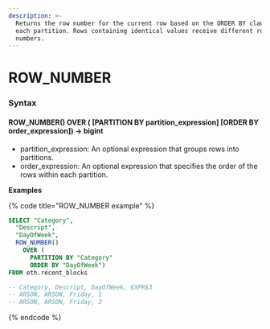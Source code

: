 ```yaml
---
description: >-
  Returns the row number for the current row based on the ORDER BY clause within
  each partition. Rows containing identical values receive different row
  numbers.
---
```


# ROW\_NUMBER

### Syntax <a href="#syntax" id="syntax"></a>

#### ROW\_NUMBER() OVER ( \[PARTITION BY partition\_expression] \[ORDER BY order\_expression]) → bigint <a href="#row_number-over--partition-by-partition_expression-order-by-order_expression--bigint" id="row_number-over--partition-by-partition_expression-order-by-order_expression--bigint"></a>

* partition\_expression: An optional expression that groups rows into partitions.
* order\_expression: An optional expression that specifies the order of the rows within each partition.

**Examples**

{% code title="ROW_NUMBER example" %}
```sql
SELECT "Category", 
  "Descript", 
  "DayOfWeek",
  ROW_NUMBER() 
    OVER (
      PARTITION BY "Category" 
      ORDER BY "DayOfWeek")
FROM eth.recent_blocks 

-- Category, Descript, DayOfWeek, EXPR$3
-- ARSON, ARSON, Friday, 1 
-- ARSON, ARSON, Friday, 2
```
{% endcode %}

